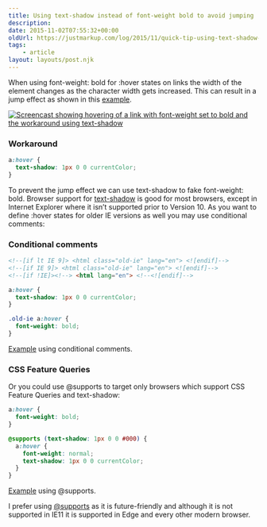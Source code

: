 ```yaml
---
title: Using text-shadow instead of font-weight bold to avoid jumping
description: 
date: 2015-11-02T07:55:32+00:00
oldUrl: https://justmarkup.com/log/2015/11/quick-tip-using-text-shadow-instead-of-font-weight-bold-to-avoid-jumping/
tags:
    - article
layout: layouts/post.njk
---
```


When using font-weight: bold for :hover states on links the width of the element changes as the character width gets increased. This can result in a jump effect as shown in this [example](http://jsbin.com/toxija/latest/edit?html,css,output).  
  
[![Screencast showing hovering of a link with font-weight set to bold and the workaround using text-shadow](https://justmarkup.com/log/wp-content/uploads/2015/11/font-weight-bold-jump.gif)](https://justmarkup.com/log/wp-content/uploads/2015/11/font-weight-bold-jump.gif)

### Workaround

``` css
a:hover {
  text-shadow: 1px 0 0 currentColor;
}
```

To prevent the jump effect we can use text-shadow to fake font-weight: bold. Browser support for [text-shadow](http://caniuse.com/#feat=css-textshadow) is good for most browsers, except in Internet Explorer where it isn’t supported prior to Version 10. As you want to define :hover states for older IE versions as well you may use conditional comments:

### Conditional comments

``` html
<!--[if lt IE 9]> <html class="old-ie" lang="en"> <![endif]-->
<!--[if IE 9]> <html class="old-ie" lang="en"> <![endif]-->
<!--[if !IE]><!--> <html lang="en"> <!--<![endif]-->
```
``` css
a:hover {
  text-shadow: 1px 0 0 currentColor;
}

.old-ie a:hover {
  font-weight: bold;
}
```

[Example](http://jsbin.com/tocize/latest/edit?html,css,output) using conditional comments.

### CSS Feature Queries

Or you could use @supports to target only browsers which support CSS Feature Queries and text-shadow:

``` css
a:hover {
  font-weight: bold;
}

@supports (text-shadow: 1px 0 0 #000) {
  a:hover {
    font-weight: normal;
    text-shadow: 1px 0 0 currentColor;
  }
}
```

[Example](http://jsbin.com/cipiha/latest/edit?html,css,output) using @supports.

I prefer using [@supports](http://caniuse.com/#feat=css-featurequeries) as it is future-friendly and although it is not supported in IE11 it is supported in Edge and every other modern browser.
